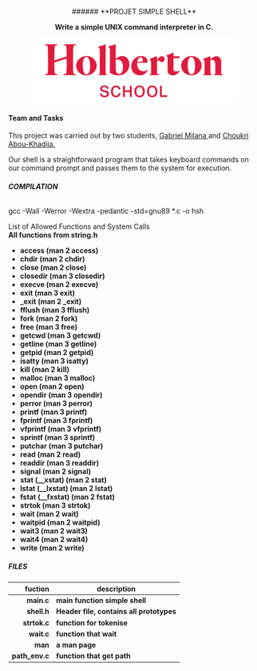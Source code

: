 <p align = "center">###### **PROJET SIMPLE SHELL**</p>

<p align = "center" ><b>Write a simple UNIX command interpreter in C.</b></p>
<p align = "center">
<picture>
<img src ="https://github.com/choukri33/holbertonschool-simple_shell/blob/main/holberton-logo.png?raw=true">
</picture>
</p>

#### **Team and Tasks**

This project was carried out by two students, <a href = "https://github.com/MadMartigan3">Gabriel Milana </a> and <a href = "https://github.com/choukri33">Choukri Abou-Khadija.</a>

Our shell is a straightforward program that takes keyboard commands on our command prompt 
and passes them to the system for execution.

###### **COMPILATION**

gcc -Wall -Werror -Wextra -pedantic -std=gnu89 *.c -o hsh

List of Allowed Functions and System Calls
<br>
<b> All functions from string.h <b> 
- access (man 2 access)
- chdir (man 2 chdir)
- close (man 2 close)
- closedir (man 3 closedir)
- execve (man 2 execve)
- exit (man 3 exit)
- _exit (man 2 _exit)
- fflush (man 3 fflush)
- fork (man 2 fork)
- free (man 3 free)
- getcwd (man 3 getcwd)
- getline (man 3 getline)
- getpid (man 2 getpid)
- isatty (man 3 isatty)
- kill (man 2 kill)
- malloc (man 3 malloc)
- open (man 2 open)
- opendir (man 3 opendir)
- perror (man 3 perror)
- printf (man 3 printf)
- fprintf (man 3 fprintf)
- vfprintf (man 3 vfprintf)
- sprintf (man 3 sprintf)
- putchar (man 3 putchar)
- read (man 2 read)
- readdir (man 3 readdir)
- signal (man 2 signal)
- stat (__xstat) (man 2 stat)
- lstat (__lxstat) (man 2 lstat)
- fstat (__fxstat) (man 2 fstat)
- strtok (man 3 strtok)
- wait (man 2 wait)
- waitpid (man 2 waitpid)
- wait3 (man 2 wait3)
- wait4 (man 2 wait4)
- write (man 2 write)

##### **FILES**


| fuction       |          description                  |
|--------:      |---------------------------------------|
| main.c        | main function simple shell            |
| shell.h       | Header file, contains all prototypes  |
|strtok.c       | function for tokenise                 |
| wait.c        | function that wait                    |
| man           | a man page                            |
|path_env.c     | function that get path                |            

